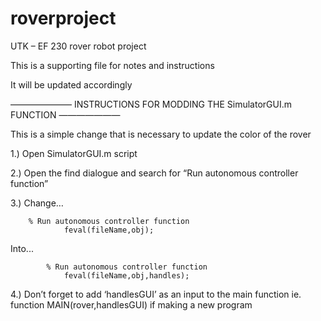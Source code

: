 # roverproject
UTK – EF 230 rover robot project

This is a supporting file for notes and instructions

It will be updated accordingly 

——————— INSTRUCTIONS FOR MODDING THE SimulatorGUI.m FUNCTION ———————

This is a simple change that is necessary to update the color of the rover

1.) Open SimulatorGUI.m script

2.) Open the find dialogue and search for  “Run autonomous controller function”

3.) Change…
  		
		% Run autonomous controller function
                feval(fileName,obj);
Into...
             
	     	% Run autonomous controller function
                feval(fileName,obj,handles);

4.) Don’t forget to add ‘handlesGUI’ as an input to the main function 
	ie. function MAIN(rover,handlesGUI) if making a new program
